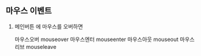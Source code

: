## 마우스 이벤트
1. 메인버튼 에 마우스를 오버하면    
    
    마우스오버 mouseover 마우스엔터 mouseenter
    마우스아웃 mouseout  마우스리브 mouseleave
